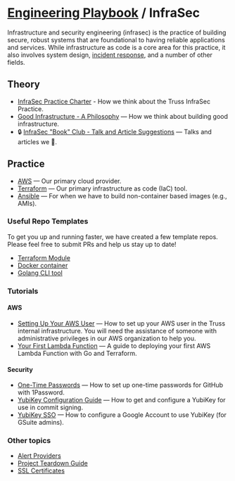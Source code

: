 # [Engineering Playbook](../README.md) / InfraSec

Infrastructure and security engineering (infrasec) is the practice of
building secure, robust systems that are foundational to having reliable
applications and services. While infrastructure as code is a core area
for this practice, it also involves system design, [incident
response](../incident-response/README.md), and a number of other fields.

## Theory

- [InfraSec Practice Charter](charter.md) - How we think about the Truss InfraSec Practice.
- [Good Infrastructure - A Philosophy](good-infra.md) — How we think about building good infrastructure.
- :lock: [InfraSec "Book" Club - Talk and Article Suggestions](https://docs.google.com/document/d/1X0GDtCMrPnl_Zdpo0qEtaxUW4SocxnZairCM9JQAcyo/edit) — Talks and articles we :sparkling_heart:.

## Practice

- [AWS](aws/README.md) — Our primary cloud provider.
- [Terraform](terraform/README.md) — Our primary infrastructure as code (IaC) tool.
- [Ansible](ansible/README.md) — For when we have to build non-container based images (e.g., AMIs).

### Useful Repo Templates

To get you up and running faster, we have created a few template repos. Please feel free to submit PRs and help us stay up to date!

- [Terraform Module](https://github.com/trussworks/terraform-module-template)
- [Docker container](https://github.com/trussworks/docker-template)
- [Golang CLI tool](https://github.com/trussworks/golang-cli-template)

### Tutorials

#### AWS

- [Setting Up Your AWS User](https://github.com/trussworks/legendary-waddle/blob/master/docs/how-to/setup-new-user.md) — How to set up your AWS user in the Truss internal infrastructure. You will need the assistance of someone with administrative privileges in our AWS organization to help you.
- [Your First Lambda Function](tutorials/your_first_lambda_function.md) — A guide to deploying your first AWS Lambda Function with Go and Terraform.

#### Security

- [One-Time Passwords](tutorials/one-time-passwords.md) — How to set up one-time passwords for GitHub with 1Password.
- [YubiKey Configuration Guide](tutorials/yubikey-configuration.md) — How to get and configure a YubiKey for use in commit signing.
- [YubiKey SSO](tutorials/yubikey-sso.md) — How to configure a Google Account to use YubiKey (for GSuite admins).

### Other topics

- [Alert Providers](alert-providers.md)
- [Project Teardown Guide](teardown.md)
- [SSL Certificates](certs.md)
